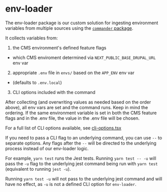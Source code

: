 # env-loader

The env-loader package is our custom solution for ingesting environment variables from multiple sources using the [`commander` package](https://www.npmjs.com/package/commander).

It collects variables from:

1. the CMS environment's defined feature flags

- which CMS enviroment determined via `NEXT_PUBLIC_BASE_DRUPAL_URL` env var

2. appropriate `.env` file in `envs/` based on the `APP_ENV` env var

- (defaults to `.env.local`)

3. CLI options included with the command

After collecting (and overwriting values as needed based on the order above), all env vars are set and the command runs. Keep in mind the ordering. If the same environment variable is set in both the CMS feature flags and in the .env file, the value in the .env file will be chosen.

For a full list of CLI options available, see [cli-options.tsx](packages/env-loader/src/cli-options.ts)

If you need to pass a CLI flag to an underlying command, you can use `--` to separate options. Any flags after the `--` will be directed to the underlying process instead of our env-loader logic.

For example, `yarn test` runs the Jest tests. Running `yarn test -- -u` will pass the `-u` flag to the underlying jest command being run with `yarn test` (equivalent to running `jest -u`).

Running `yarn test -u` will not pass to the underlying jest command and will have no effect, as `-u` is not a defined CLI option for `env-loader`.
